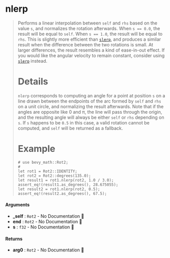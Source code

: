 # nlerp

>  Performs a linear interpolation between `self` and `rhs` based on
>  the value `s`, and normalizes the rotation afterwards.
>  When `s == 0.0`, the result will be equal to `self`.
>  When `s == 1.0`, the result will be equal to `rhs`.
>  This is slightly more efficient than [`slerp`](Self::slerp), and produces a similar result
>  when the difference between the two rotations is small. At larger differences,
>  the result resembles a kind of ease-in-out effect.
>  If you would like the angular velocity to remain constant, consider using [`slerp`](Self::slerp) instead.
>  # Details
>  `nlerp` corresponds to computing an angle for a point at position `s` on a line drawn
>  between the endpoints of the arc formed by `self` and `rhs` on a unit circle,
>  and normalizing the result afterwards.
>  Note that if the angles are opposite like 0 and π, the line will pass through the origin,
>  and the resulting angle will always be either `self` or `rhs` depending on `s`.
>  If `s` happens to be `0.5` in this case, a valid rotation cannot be computed, and `self`
>  will be returned as a fallback.
>  # Example
>  ```
>  # use bevy_math::Rot2;
>  #
>  let rot1 = Rot2::IDENTITY;
>  let rot2 = Rot2::degrees(135.0);
>  let result1 = rot1.nlerp(rot2, 1.0 / 3.0);
>  assert_eq!(result1.as_degrees(), 28.675055);
>  let result2 = rot1.nlerp(rot2, 0.5);
>  assert_eq!(result2.as_degrees(), 67.5);
>  ```

#### Arguments

- **\_self** : `Rot2` \- No Documentation 🚧
- **end** : `Rot2` \- No Documentation 🚧
- **s** : `f32` \- No Documentation 🚧

#### Returns

- **arg0** : `Rot2` \- No Documentation 🚧